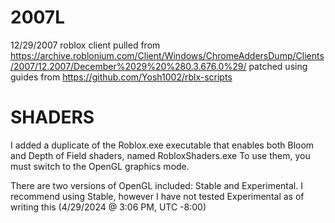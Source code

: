 # 2007L
12/29/2007 roblox client pulled from https://archive.roblonium.com/Client/Windows/ChromeAddersDump/Clients/2007/12.2007/December%2029%20%280.3.676.0%29/
patched using guides from https://github.com/Yosh1002/rblx-scripts

# SHADERS
I added a duplicate of the Roblox.exe executable that enables both Bloom and Depth of Field shaders, named RobloxShaders.exe To use them, you must switch 
to the OpenGL graphics mode.

There are two versions of OpenGL included: Stable and Experimental. I recommend using Stable, however I have not
tested Experimental as of writing this (4/29/2024 @ 3:06 PM, UTC -8:00)
